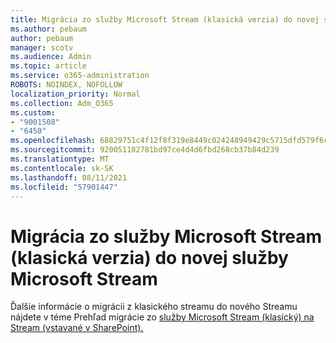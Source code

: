 ```yaml
---
title: Migrácia zo služby Microsoft Stream (klasická verzia) do novej služby Microsoft Stream
ms.author: pebaum
author: pebaum
manager: scotv
ms.audience: Admin
ms.topic: article
ms.service: o365-administration
ROBOTS: NOINDEX, NOFOLLOW
localization_priority: Normal
ms.collection: Adm_O365
ms.custom:
- "9001508"
- "6450"
ms.openlocfilehash: 68829751c4f12f8f319e8449c024248949429c5715dfd579f6cbc67d59584b5f
ms.sourcegitcommit: 920051182781bd97ce4d4d6fbd268cb37b84d239
ms.translationtype: MT
ms.contentlocale: sk-SK
ms.lasthandoff: 08/11/2021
ms.locfileid: "57901447"
---
```

# <a name="migrate-from-microsoft-stream-classic-to-the-new-microsoft-stream"></a>Migrácia zo služby Microsoft Stream (klasická verzia) do novej služby Microsoft Stream

Ďalšie informácie o migrácii z klasického streamu do nového Streamu nájdete v téme Prehľad migrácie zo [služby Microsoft Stream (klasický) na Stream (vstavané v SharePoint).](https://docs.microsoft.com/stream/streamnew/stream-classic-to-new-migration-overview)